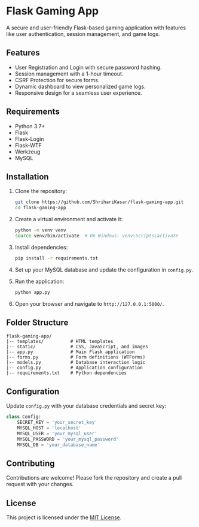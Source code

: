 # Flask Gaming App

A secure and user-friendly Flask-based gaming application with features like user authentication, session management, and game logs.

## Features

- User Registration and Login with secure password hashing.
- Session management with a 1-hour timeout.
- CSRF Protection for secure forms.
- Dynamic dashboard to view personalized game logs.
- Responsive design for a seamless user experience.

## Requirements

- Python 3.7+
- Flask
- Flask-Login
- Flask-WTF
- Werkzeug
- MySQL

## Installation

1. Clone the repository:
   ```bash
   git clone https://github.com/ShrihariKasar/flask-gaming-app.git
   cd flask-gaming-app
   ```

2. Create a virtual environment and activate it:
   ```bash
   python -m venv venv
   source venv/bin/activate  # On Windows: venv\Scripts\activate
   ```

3. Install dependencies:
   ```bash
   pip install -r requirements.txt
   ```

4. Set up your MySQL database and update the configuration in `config.py`.

5. Run the application:
   ```bash
   python app.py
   ```

6. Open your browser and navigate to `http://127.0.0.1:5000/`.

## Folder Structure

```
flask-gaming-app/
|-- templates/          # HTML templates
|-- static/             # CSS, JavaScript, and images
|-- app.py              # Main Flask application
|-- forms.py            # Form definitions (WTForms)
|-- models.py           # Database interaction logic
|-- config.py           # Application configuration
|-- requirements.txt    # Python dependencies
```

## Configuration

Update `config.py` with your database credentials and secret key:

```python
class Config:
    SECRET_KEY = 'your_secret_key'
    MYSQL_HOST = 'localhost'
    MYSQL_USER = 'your_mysql_user'
    MYSQL_PASSWORD = 'your_mysql_password'
    MYSQL_DB = 'your_database_name'
```

## Contributing

Contributions are welcome! Please fork the repository and create a pull request with your changes.

## License

This project is licensed under the [MIT License](LICENSE).
